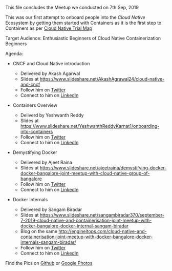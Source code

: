 This file concludes the Meetup we conducted on 7th Sep, 2019

This was our first attempt to onboard people into the *Cloud Native* Ecosystem by getting them started with Containers
as it is the first step to Containers as per [Cloud Native Trial Map](https://github.com/cncf/trailmap/blob/master/CNCF_TrailMap_latest.pdf)

Target Audience:
Enthusiastic Beginners of Cloud Native
Containerization Beginners

Agenda:
* CNCF and Cloud Native introduction
	* Delivered by Akash Agarwal
	* Slides at https://www.slideshare.net/AkashAgrawal24/cloud-native-and-cncf
	* Follow him on [Twitter](https://twitter.com/akkiagrawal29)
	* Connect to him on [LinkedIn](https://www.linkedin.com/in/akash-agrawal-58a97813/)
	
* Containers Overview
	* Deliverd by Yeshwanth Reddy
	* Slides at https://www.slideshare.net/YeshwanthReddyKarnat1/onboarding-into-containers
	* Follow him on [Twitter](https://twitter.com/golazynani)
	* Connect to him on [LinkedIn](https://www.linkedin.com/in/golazynani/)
	
* Demystifying Docker
	* Delivered by Ajeet Raina
	* Slides at https://www.slideshare.net/ajeetraina/demystifying-docker-docker-bangalore-joint-meetup-with-cloud-native-group-of-bangalore
	* Follow him on [Twitter](https://twitter.com/ajeetsraina)
	* Connect to him on [LinkedIn](https://www.linkedin.com/in/ajeetsraina/)
	
* Docker Internals
	* Delivered by Sangam Biradar
	* Slides at https://www.slideshare.net/sangambiradar370/september-7-2019-cloud-native-and-containerisation-joint-meetup-with-docker-bangalore-docker-internal-sangam-biradar
	* Blog on the same http://engineitops.com/cloud-native-and-containerisation-joint-meetup-with-docker-bangalore-docker-internals-sangam-biradar/
	* Follow him on [Twitter](https://twitter.com/BiradarSangam)
	* Connect to him on [LinkedIn](	https://www.linkedin.com/in/sangambiradar14/)

Find the Pics on [Github](https://github.com/cnatblr/MeetUp/tree/master/7thSep19/Pics) or [Google Photos](https://photos.app.goo.gl/wRPeRKQfdRhJgTTD7)
